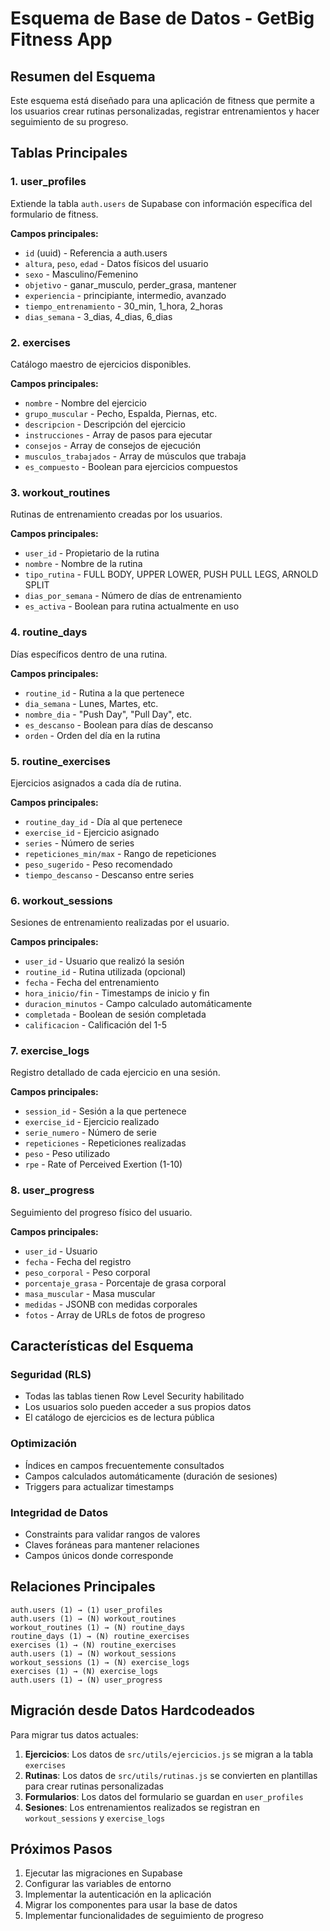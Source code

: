 # Esquema de Base de Datos - GetBig Fitness App

## Resumen del Esquema

Este esquema está diseñado para una aplicación de fitness que permite a los usuarios crear rutinas personalizadas, registrar entrenamientos y hacer seguimiento de su progreso.

## Tablas Principales

### 1. user_profiles
Extiende la tabla `auth.users` de Supabase con información específica del formulario de fitness.

**Campos principales:**
- `id` (uuid) - Referencia a auth.users
- `altura`, `peso`, `edad` - Datos físicos del usuario
- `sexo` - Masculino/Femenino
- `objetivo` - ganar_musculo, perder_grasa, mantener
- `experiencia` - principiante, intermedio, avanzado
- `tiempo_entrenamiento` - 30_min, 1_hora, 2_horas
- `dias_semana` - 3_dias, 4_dias, 6_dias

### 2. exercises
Catálogo maestro de ejercicios disponibles.

**Campos principales:**
- `nombre` - Nombre del ejercicio
- `grupo_muscular` - Pecho, Espalda, Piernas, etc.
- `descripcion` - Descripción del ejercicio
- `instrucciones` - Array de pasos para ejecutar
- `consejos` - Array de consejos de ejecución
- `musculos_trabajados` - Array de músculos que trabaja
- `es_compuesto` - Boolean para ejercicios compuestos

### 3. workout_routines
Rutinas de entrenamiento creadas por los usuarios.

**Campos principales:**
- `user_id` - Propietario de la rutina
- `nombre` - Nombre de la rutina
- `tipo_rutina` - FULL BODY, UPPER LOWER, PUSH PULL LEGS, ARNOLD SPLIT
- `dias_por_semana` - Número de días de entrenamiento
- `es_activa` - Boolean para rutina actualmente en uso

### 4. routine_days
Días específicos dentro de una rutina.

**Campos principales:**
- `routine_id` - Rutina a la que pertenece
- `dia_semana` - Lunes, Martes, etc.
- `nombre_dia` - "Push Day", "Pull Day", etc.
- `es_descanso` - Boolean para días de descanso
- `orden` - Orden del día en la rutina

### 5. routine_exercises
Ejercicios asignados a cada día de rutina.

**Campos principales:**
- `routine_day_id` - Día al que pertenece
- `exercise_id` - Ejercicio asignado
- `series` - Número de series
- `repeticiones_min/max` - Rango de repeticiones
- `peso_sugerido` - Peso recomendado
- `tiempo_descanso` - Descanso entre series

### 6. workout_sessions
Sesiones de entrenamiento realizadas por el usuario.

**Campos principales:**
- `user_id` - Usuario que realizó la sesión
- `routine_id` - Rutina utilizada (opcional)
- `fecha` - Fecha del entrenamiento
- `hora_inicio/fin` - Timestamps de inicio y fin
- `duracion_minutos` - Campo calculado automáticamente
- `completada` - Boolean de sesión completada
- `calificacion` - Calificación del 1-5

### 7. exercise_logs
Registro detallado de cada ejercicio en una sesión.

**Campos principales:**
- `session_id` - Sesión a la que pertenece
- `exercise_id` - Ejercicio realizado
- `serie_numero` - Número de serie
- `repeticiones` - Repeticiones realizadas
- `peso` - Peso utilizado
- `rpe` - Rate of Perceived Exertion (1-10)

### 8. user_progress
Seguimiento del progreso físico del usuario.

**Campos principales:**
- `user_id` - Usuario
- `fecha` - Fecha del registro
- `peso_corporal` - Peso corporal
- `porcentaje_grasa` - Porcentaje de grasa corporal
- `masa_muscular` - Masa muscular
- `medidas` - JSONB con medidas corporales
- `fotos` - Array de URLs de fotos de progreso

## Características del Esquema

### Seguridad (RLS)
- Todas las tablas tienen Row Level Security habilitado
- Los usuarios solo pueden acceder a sus propios datos
- El catálogo de ejercicios es de lectura pública

### Optimización
- Índices en campos frecuentemente consultados
- Campos calculados automáticamente (duración de sesiones)
- Triggers para actualizar timestamps

### Integridad de Datos
- Constraints para validar rangos de valores
- Claves foráneas para mantener relaciones
- Campos únicos donde corresponde

## Relaciones Principales

```
auth.users (1) → (1) user_profiles
auth.users (1) → (N) workout_routines
workout_routines (1) → (N) routine_days
routine_days (1) → (N) routine_exercises
exercises (1) → (N) routine_exercises
auth.users (1) → (N) workout_sessions
workout_sessions (1) → (N) exercise_logs
exercises (1) → (N) exercise_logs
auth.users (1) → (N) user_progress
```

## Migración desde Datos Hardcodeados

Para migrar tus datos actuales:

1. **Ejercicios**: Los datos de `src/utils/ejercicios.js` se migran a la tabla `exercises`
2. **Rutinas**: Los datos de `src/utils/rutinas.js` se convierten en plantillas para crear rutinas personalizadas
3. **Formularios**: Los datos del formulario se guardan en `user_profiles`
4. **Sesiones**: Los entrenamientos realizados se registran en `workout_sessions` y `exercise_logs`

## Próximos Pasos

1. Ejecutar las migraciones en Supabase
2. Configurar las variables de entorno
3. Implementar la autenticación en la aplicación
4. Migrar los componentes para usar la base de datos
5. Implementar funcionalidades de seguimiento de progreso